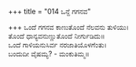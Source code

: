 +++
title = "014 ಒನ್ದೆ ಗಗನವ"

+++
ಒಂದೆ ಗಗನವ ಕಾಣುತೊಂದೆ ನೆಲವನು ತುಳಿಯು।  
ತೊಂದೆ ಧಾನ್ಯವನುಣ್ಣುತೊಂದೆ ನೀರ್ಗುಡಿದು॥  
ಒಂದೆ ಗಾಳಿಯನುಸಿರ್ವ ನರಜಾತಿಯೊಳಗೆಂತು।  
ಬಂದುದೀ ವೈಷಮ್ಯ? - ಮಂಕುತಿಮ್ಮ॥  
